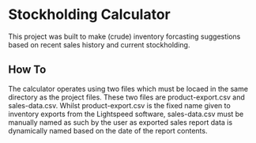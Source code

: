 Stockholding Calculator
========================

This project was built to make (crude) inventory forcasting suggestions based on recent sales history and current stockholding.

## How To

The calculator operates using two files which must be locaed in the same directory as the project files. These two files are product-export.csv and sales-data.csv.
Whilst product-export.csv is the fixed name given to inventory exports from the Lightspeed software, sales-data.csv must be manually named as such by the user as 
exported sales report data is dynamically named based on the date of the report contents.
